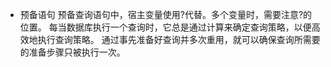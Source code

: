 * 预备语句
预备查询语句中，宿主变量使用?代替。多个变量时，需要注意?的位置。
每当数据库执行一个查询时，它总是通过计算来确定查询策略，以便高效地执行查询策略。
通过事先准备好查询并多次重用，就可以确保查询所需要的准备步骤只被执行一次。